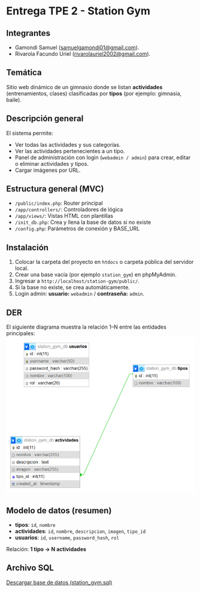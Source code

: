 # Entrega TPE 2 - Station Gym

## Integrantes
- Gamondi Samuel (samuelgamondi01@gmail.com).
- Rivarola Facundo Uriel (rivarolauriel2002@gmail.com).

## Temática
Sitio web dinámico de un gimnasio donde se listan **actividades** (entrenamientos, clases) clasificadas por **tipos** (por ejemplo: gimnasia, baile).

## Descripción general
El sistema permite:
- Ver todas las actividades y sus categorías.
- Ver las actividades pertenecientes a un tipo.
- Panel de administración con login (`webadmin / admin`) para crear, editar o eliminar actividades y tipos.
- Cargar imágenes por URL.

## Estructura general (MVC)
- `/public/index.php`: Router principal 
- `/app/controllers/`: Controladores de lógica
- `/app/views/`: Vistas HTML con plantillas 
- `/init_db.php`: Crea y llena la base de datos si no existe
- `/config.php`: Parámetros de conexión y BASE_URL

## Instalación
1. Colocar la carpeta del proyecto en `htdocs` o carpeta pública del servidor local.
2. Crear una base vacía (por ejemplo `station_gym`) en phpMyAdmin.
3. Ingresar a `http://localhost/station-gym/public/`.
4. Si la base no existe, se crea automáticamente.
5. Login admin: **usuario:** `webadmin` / **contraseña:** `admin`.

## DER
El siguiente diagrama muestra la relación 1–N entre las entidades principales:
![Diagrama Entidad-Relación](der.png)

## Modelo de datos (resumen)
- **tipos**: `id`, `nombre`
- **actividades**: `id`, `nombre`, `descripcion`, `imagen`, `tipo_id`
- **usuarios**: `id`, `username`, `password_hash`, `rol`

Relación: **1 tipo → N actividades**

## Archivo SQL

[Descargar base de datos (station_gym.sql)](station_gym_db.sql)